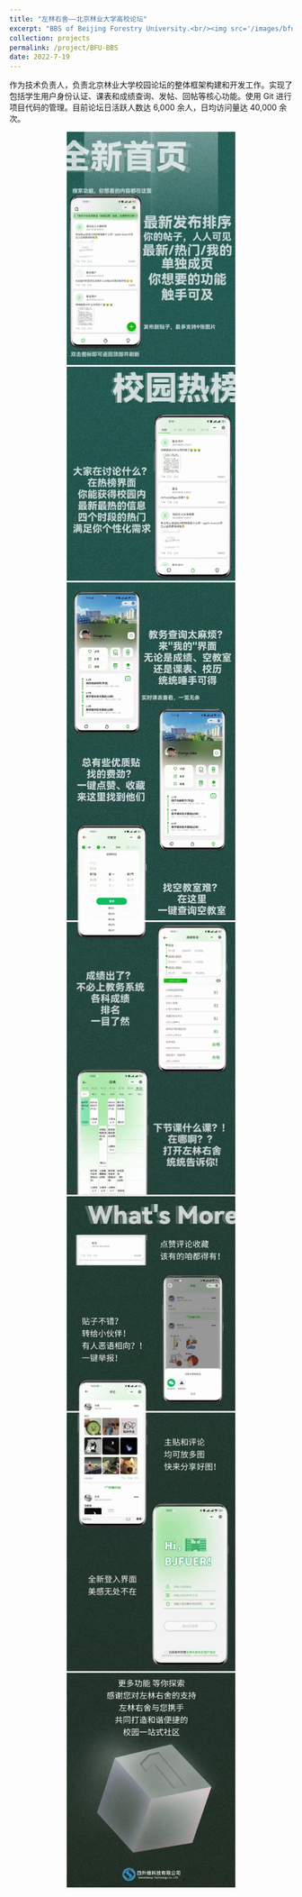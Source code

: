 ```yaml
---
title: "左林右舍——北京林业大学高校论坛"
excerpt: "BBS of Beijing Forestry University.<br/><img src='/images/bfu-bbs/logo.png' width='200'>"
collection: projects
permalink: /project/BFU-BBS
date: 2022-7-19
---
```


作为技术负责人，负责北京林业大学校园论坛的整体框架构建和开发工作。实现了包括学生用户身份认证、课表和成绩查询、发帖、回帖等核心功能。使用 Git 进行项目代码的管理。目前论坛日活跃人数达 6,000 余人，日均访问量达 40,000 余次。

<div align="center">
    <img src="/images/bfu-bbs/ad-1.jpg" width="300"><br>
    <img src="/images/bfu-bbs/ad-2.jpg" width="300"><br>
    <img src="/images/bfu-bbs/ad-3.jpg" width="300"><br>
    <img src="/images/bfu-bbs/ad-4.jpg" width="300"><br>
    <img src="/images/bfu-bbs/ad-5.jpg" width="300"><br>
    <img src="/images/bfu-bbs/ad-6.jpg" width="300"><br>
    <img src="/images/bfu-bbs/ad-7.jpg" width="300"><br>
</div>
